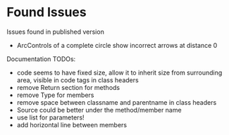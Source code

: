 Found Issues
============

Issues found in published version

+ ArcControls of a complete circle show incorrect arrows at distance 0

Documentation TODOs:

+ code seems to have fixed size, allow it to inherit size from surrounding area, visible in code tags in class headers
+ remove Return section for methods
+ remove Type for members
+ remove space between classname and parentname in class headers
+ Source could be better under the method/member name
+ use list for parameters!
+ add horizontal line between members

